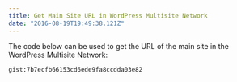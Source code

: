 ```yaml
---
title: Get Main Site URL in WordPress Multisite Network
date: "2016-08-19T19:49:38.121Z"
---
```


The code below can be used to get the URL of the main site in the WordPress Multisite Network:

`gist:7b7ecfb66153cd6ede9fa8ccdda03e82`
